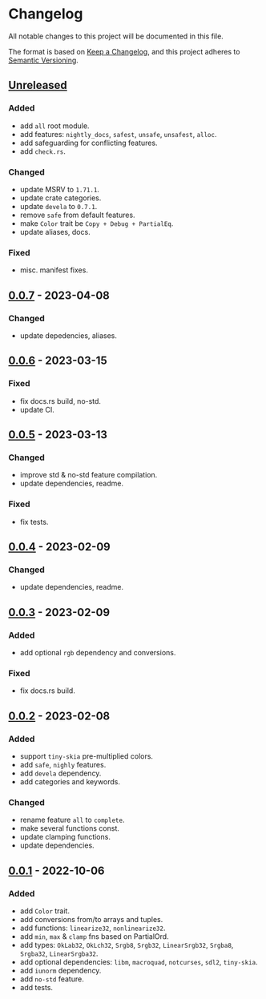 # Changelog

All notable changes to this project will be documented in this file.

The format is based on [Keep a Changelog], and this project adheres to
[Semantic Versioning].

## [Unreleased]

### Added
- add `all` root module.
- add features: `nightly_docs`, `safest`, `unsafe`, `unsafest`, `alloc`.
- add safeguarding for conflicting features.
- add `check.rs`.

### Changed
- update MSRV to `1.71.1`.
- update crate categories.
- update `devela` to `0.7.1`.
- remove `safe` from default features.
- make `Color` trait be `Copy + Debug + PartialEq`.
- update aliases, docs.

### Fixed
- misc. manifest fixes.

## [0.0.7] - 2023-04-08

### Changed
- update depedencies, aliases.

## [0.0.6] - 2023-03-15

### Fixed
- fix docs.rs build, no-std.
- update CI.

## [0.0.5] - 2023-03-13

### Changed
- improve std & no-std feature compilation.
- update dependencies, readme.

### Fixed
- fix tests.

## [0.0.4] - 2023-02-09

### Changed
- update dependencies, readme.

## [0.0.3] - 2023-02-09

### Added
- add optional `rgb` dependency and conversions.

### Fixed
- fix docs.rs build.

## [0.0.2] - 2023-02-08

### Added
- support `tiny-skia` pre-multiplied colors.
- add `safe`, `nighly` features.
- add `devela` dependency.
- add categories and keywords.

### Changed
- rename feature `all` to `complete`.
- make several functions const.
- update clamping functions.
- update dependencies.

## [0.0.1] - 2022-10-06

### Added
- add `Color` trait.
- add conversions from/to arrays and tuples.
- add functions: `linearize32`, `nonlinearize32`.
- add `min`, `max` & `clamp` fns based on PartialOrd.
- add types: `OkLab32`, `OkLch32`, `Srgb8`, `Srgb32`, `LinearSrgb32`, `Srgba8`, `Srgba32`, `LinearSrgba32`.
- add optional dependencies: `libm`, `macroquad`, `notcurses`, `sdl2`, `tiny-skia`.
- add `iunorm` dependency.
- add `no-std` feature.
- add tests.

[unreleased]: https://github.com/andamira/devela/compare/v0.0.7...HEAD
[0.0.7]: https://github.com/andamira/devela/releases/tag/v0.0.7
[0.0.6]: https://github.com/andamira/devela/releases/tag/v0.0.6
[0.0.5]: https://github.com/andamira/devela/releases/tag/v0.0.5
[0.0.4]: https://github.com/andamira/devela/releases/tag/v0.0.4
[0.0.3]: https://github.com/andamira/devela/releases/tag/v0.0.3
[0.0.2]: https://github.com/andamira/devela/releases/tag/v0.0.2
[0.0.1]: https://github.com/andamira/devela/releases/tag/v0.0.1

[Keep a Changelog]: https://keepachangelog.com/en/1.0.0/
[Semantic Versioning]: https://semver.org/spec/v2.0.0.html
